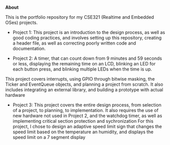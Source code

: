 **About**

This is the portfolio repository for my CSE321 (Realtime and Embedded OSes) projects.

* Project 1: This project is an introduction to the design process, as well as good coding practices, and involves setting up this repository, creating a header file, as well as correcting poorly written code and documentation.

* Project 2: A timer, that can count down from 9 minutes and 59 seconds or less, displaying the remaining time on an LCD, blinking an LED for each button press, and blinking multiple LEDs when the time is up.

This project covers interrupts, using GPIO through bitwise masking, the Ticker and EventQueue objects, and planning a project from scratch. It also includes integrating an external library, and building a prototype with actual hardware

* Project 3:
This project covers the entire design process, from selection of a project, to planning, to implementation. It also requires the use of new hardware not used in Project 2, and the watchdog timer, as well as implementing critical section protection and sychronization
For this project, I chose to design an adaptive speed limit sign that changes the speed limit based on the temperature an humidity, and displays the speed limit on a 7 segment display
